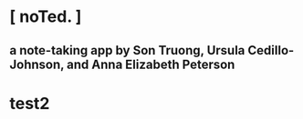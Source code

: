 # [ noTed. ]
## a note-taking app by Son Truong, Ursula Cedillo-Johnson, and Anna Elizabeth Peterson
# test2
